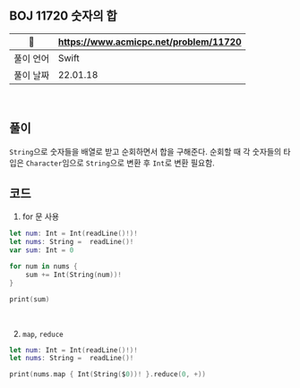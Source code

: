 ## BOJ 11720 숫자의 합

|🔗|https://www.acmicpc.net/problem/11720|
|---|---|
|풀이 언어|Swift|
|풀이 날짜|22.01.18|
 
</br>


##  풀이

`String`으로 숫자들을 배열로 받고 순회하면서 합을 구해준다. 순회할 때 각 숫자들의 타입은 `Character`임으로 `String`으로 변환 후 `Int`로 변환 필요함.


## 코드 

1) for 문 사용

```Swift
let num: Int = Int(readLine()!)!
let nums: String =  readLine()!
var sum: Int = 0

for num in nums {
    sum += Int(String(num))!
}

print(sum)
```

</br>

2) `map`, `reduce`

```Swift
let num: Int = Int(readLine()!)!
let nums: String =  readLine()!

print(nums.map { Int(String($0))! }.reduce(0, +))
```
